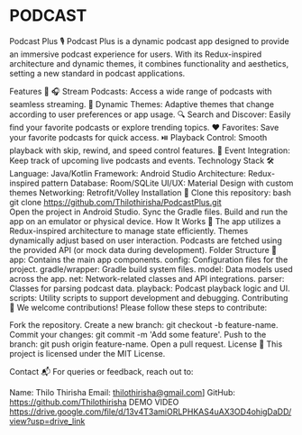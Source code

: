 # PODCAST
Podcast Plus 🎙️
Podcast Plus is a dynamic podcast app designed to provide an immersive podcast experience for users. With its Redux-inspired architecture and dynamic themes, it combines functionality and aesthetics, setting a new standard in podcast applications.

Features 🚀
🎧 Stream Podcasts: Access a wide range of podcasts with seamless streaming.
🌟 Dynamic Themes: Adaptive themes that change according to user preferences or app usage.
🔍 Search and Discover: Easily find your favorite podcasts or explore trending topics.
❤️ Favorites: Save your favorite podcasts for quick access.
⏯️ Playback Control: Smooth playback with skip, rewind, and speed control features.
📅 Event Integration: Keep track of upcoming live podcasts and events.
Technology Stack 🛠️
Language: Java/Kotlin
Framework: Android Studio
Architecture: Redux-inspired pattern
Database: Room/SQLite
UI/UX: Material Design with custom themes
Networking: Retrofit/Volley
Installation 🔧
Clone this repository:
bash
git clone https://github.com/Thilothirisha/PodcastPlus.git  
Open the project in Android Studio.
Sync the Gradle files.
Build and run the app on an emulator or physical device.
How It Works 🔄
The app utilizes a Redux-inspired architecture to manage state efficiently.
Themes dynamically adjust based on user interaction.
Podcasts are fetched using the provided API (or mock data during development).
Folder Structure 📁
app: Contains the main app components.
config: Configuration files for the project.
gradle/wrapper: Gradle build system files.
model: Data models used across the app.
net: Network-related classes and API integrations.
parser: Classes for parsing podcast data.
playback: Podcast playback logic and UI.
scripts: Utility scripts to support development and debugging.
Contributing 🤝
We welcome contributions! Please follow these steps to contribute:

Fork the repository.
Create a new branch: git checkout -b feature-name.
Commit your changes: git commit -m 'Add some feature'.
Push to the branch: git push origin feature-name.
Open a pull request.
License 📜
This project is licensed under the MIT License.

Contact 📬
For queries or feedback, reach out to:

Name: Thilo Thirisha
Email: thilothirisha@gmail.com]
GitHub: https://github.com/Thilothirisha
DEMO VIDEO
https://drive.google.com/file/d/13v4T3amiORLPHKAS4uAX3OD4ohigDaDD/view?usp=drive_link
